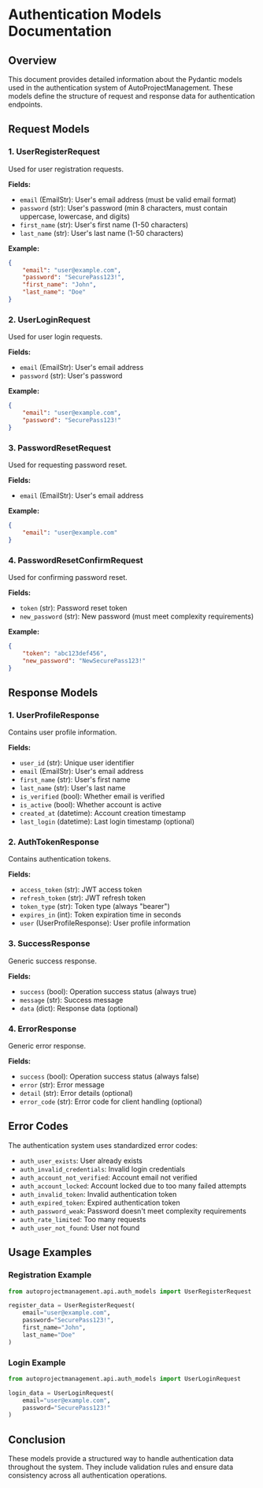 # Authentication Models Documentation

## Overview
This document provides detailed information about the Pydantic models used in the authentication system of AutoProjectManagement. These models define the structure of request and response data for authentication endpoints.

## Request Models

### 1. UserRegisterRequest
Used for user registration requests.

**Fields:**
- `email` (EmailStr): User's email address (must be valid email format)
- `password` (str): User's password (min 8 characters, must contain uppercase, lowercase, and digits)
- `first_name` (str): User's first name (1-50 characters)
- `last_name` (str): User's last name (1-50 characters)

**Example:**
```json
{
    "email": "user@example.com",
    "password": "SecurePass123!",
    "first_name": "John",
    "last_name": "Doe"
}
```

### 2. UserLoginRequest
Used for user login requests.

**Fields:**
- `email` (EmailStr): User's email address
- `password` (str): User's password

**Example:**
```json
{
    "email": "user@example.com",
    "password": "SecurePass123!"
}
```

### 3. PasswordResetRequest
Used for requesting password reset.

**Fields:**
- `email` (EmailStr): User's email address

**Example:**
```json
{
    "email": "user@example.com"
}
```

### 4. PasswordResetConfirmRequest
Used for confirming password reset.

**Fields:**
- `token` (str): Password reset token
- `new_password` (str): New password (must meet complexity requirements)

**Example:**
```json
{
    "token": "abc123def456",
    "new_password": "NewSecurePass123!"
}
```

## Response Models

### 1. UserProfileResponse
Contains user profile information.

**Fields:**
- `user_id` (str): Unique user identifier
- `email` (EmailStr): User's email address
- `first_name` (str): User's first name
- `last_name` (str): User's last name
- `is_verified` (bool): Whether email is verified
- `is_active` (bool): Whether account is active
- `created_at` (datetime): Account creation timestamp
- `last_login` (datetime): Last login timestamp (optional)

### 2. AuthTokenResponse
Contains authentication tokens.

**Fields:**
- `access_token` (str): JWT access token
- `refresh_token` (str): JWT refresh token
- `token_type` (str): Token type (always "bearer")
- `expires_in` (int): Token expiration time in seconds
- `user` (UserProfileResponse): User profile information

### 3. SuccessResponse
Generic success response.

**Fields:**
- `success` (bool): Operation success status (always true)
- `message` (str): Success message
- `data` (dict): Response data (optional)

### 4. ErrorResponse
Generic error response.

**Fields:**
- `success` (bool): Operation success status (always false)
- `error` (str): Error message
- `detail` (str): Error details (optional)
- `error_code` (str): Error code for client handling (optional)

## Error Codes

The authentication system uses standardized error codes:

- `auth_user_exists`: User already exists
- `auth_invalid_credentials`: Invalid login credentials
- `auth_account_not_verified`: Account email not verified
- `auth_account_locked`: Account locked due to too many failed attempts
- `auth_invalid_token`: Invalid authentication token
- `auth_expired_token`: Expired authentication token
- `auth_password_weak`: Password doesn't meet complexity requirements
- `auth_rate_limited`: Too many requests
- `auth_user_not_found`: User not found

## Usage Examples

### Registration Example
```python
from autoprojectmanagement.api.auth_models import UserRegisterRequest

register_data = UserRegisterRequest(
    email="user@example.com",
    password="SecurePass123!",
    first_name="John",
    last_name="Doe"
)
```

### Login Example
```python
from autoprojectmanagement.api.auth_models import UserLoginRequest

login_data = UserLoginRequest(
    email="user@example.com",
    password="SecurePass123!"
)
```

## Conclusion
These models provide a structured way to handle authentication data throughout the system. They include validation rules and ensure data consistency across all authentication operations.
